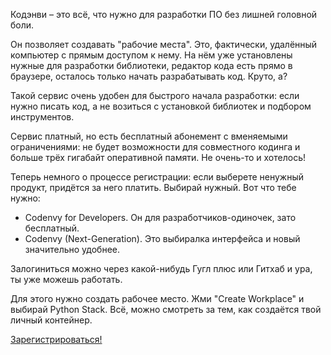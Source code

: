 Кодэнви – это всё, что нужно для разработки ПО без лишней головной боли.



Он позволяет создавать "рабочие места". Это, фактически, удалённый компьютер с прямым доступом к нему.
На нём уже установлены нужные для разработки библиотеки, редактор кода есть прямо в браузере,
осталось только начать разрабатывать код. Круто, а?

Такой сервис очень удобен для быстрого начала разработки: если нужно писать код,
а не возиться с установкой библиотек и подбором инструментов.

Сервис платный, но есть бесплатный абонемент с вменяемыми ограничениями: не будет возможности для совместного кодинга
и больше трёх гигабайт оперативной памяти. Не очень-то и хотелось!

Теперь немного о процессе регистрации: если выберете ненужный продукт, придётся за него платить. Выбирай нужный.
Вот что тебе нужно:

- Codenvy for Developers. Он для разработчиков-одиночек, зато бесплатный.
- Codenvy (Next-Generation). Это выбиралка интерфейса и новый значительно удобнее.

Залогиниться можно через какой-нибудь Гугл плюс или Гитхаб и ура, ты уже можешь работать.

Для этого нужно создать рабочее место. Жми "Create Workplace" и выбирай Python Stack.
Всё, можно смотреть за тем, как создаётся твой личный контейнер.

[Зарегистрироваться!](https://codenvy.com/)